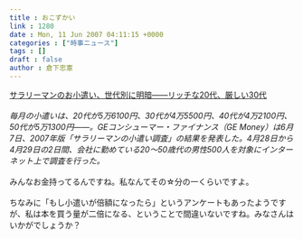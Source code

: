 ```yaml
---
title : おこずかい
link : 1280
date : Mon, 11 Jun 2007 04:11:15 +0000
categories : ["時事ニュース"]
tags : []
draft : false
author : 倉下忠憲
---
```


<A HREF="http://www.itmedia.co.jp/bizid/articles/0706/08/news115.html" TARGET="_blank">サラリーマンのお小遣い、世代別に明暗――リッチな20代、厳しい30代</A><BR><BR><I>毎月の小遣いは、20代が5万6100円、30代が4万5500円、40代が4万2100円、50代が5万1300円――。GEコンシューマー・ファイナンス（GE Money）は6月7日、2007年版「サラリーマンの小遣い調査」の結果を発表した。4月28日から4月29日の2日間、会社に勤めている20～50歳代の男性500人を対象にインターネット上で調査を行った。</I><BR><BR>みんなお金持ってるんですね。私なんてその☆分の一くらいですよ。<BR><BR>ちなみに「もし小遣いが倍額になったら」というアンケートもあったようですが、私は本を買う量が二倍になる、ということで間違いないですね。みなさんはいかがでしょうか？<br><br>
